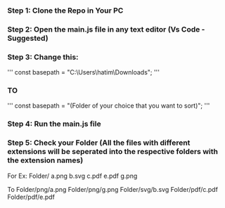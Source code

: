### Step 1: Clone the Repo in Your PC 

### Step 2: Open the main.js file in any text editor (Vs Code - Suggested)

### Step 3: Change this:
'''
const basepath = "C:\\Users\\hatim\\Downloads";
'''
### TO
'''
const basepath = "(Folder of your choice that you want to sort)";
'''

### Step 4: Run the main.js file

### Step 5: Check your Folder (All the files with different extensions will be seperated into the respective folders with the extension names) 

For Ex: 
Folder/
a.png
b.svg
c.pdf
e.pdf
g.png

To 
Folder/png/a.png Folder/png/g.png
Folder/svg/b.svg
Folder/pdf/c.pdf Folder/pdf/e.pdf
